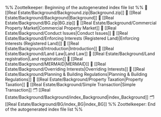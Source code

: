 %% Zoottelkeeper: Beginning of the autogenerated index file list  %%
📄 [[Real Estate/Background/Background.zip|Background.zip]]
📄 [[Real Estate/Background/Background|Background]]
📄 [[Real Estate/Background/BG.zip|BG.zip]]
📄 [[Real Estate/Background/Commercial Property Market|Commercial Property Market]]
📄 [[Real Estate/Background/Conduct Issues|Conduct Issues]]
📄 [[Real Estate/Background/Enforcing Interests (Registered Land)|Enforcing Interests (Registered Land)]]
📄 [[Real Estate/Background/Introduction|Introduction]]
📄 [[Real Estate/Background/Land Law|Land Law]]
📄 [[Real Estate/Background/Land registration|Land registration]]
📄 [[Real Estate/Background/MERMAID|MERMAID]]
📄 [[Real Estate/Background/Overriding Interests|Overriding Interests]]
📄 [[Real Estate/Background/Planning & Building Regulations|Planning & Building Regulations]]
📄 [[Real Estate/Background/Property Taxation|Property Taxation]]
📄 [[Real Estate/Background/Simple Transaction|Simple Transaction]]
🗂️ [[Real Estate/Background/Background/index_Background|index_Background]]
🗂️ [[Real Estate/Background/BG/index_BG|index_BG]]
%% Zoottelkeeper: End of the autogenerated index file list  %%
